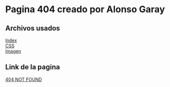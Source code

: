 # Pagina 404 creado por Alonso Garay  

## Archivos usados  
[Index](https://github.com/AlonsoGaray/AlonsoGaray.github.io/blob/main/index.html)  
[CSS](https://github.com/AlonsoGaray/AlonsoGaray.github.io/blob/main/css/index.css)  
[Imagen](https://github.com/AlonsoGaray/AlonsoGaray.github.io/blob/main/img/scarecrow.png)

## Link de la pagina
[404 NOT FOUND](https://alonsogaray.github.io/)
